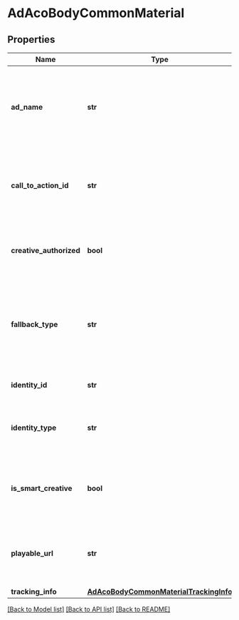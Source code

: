 # AdAcoBodyCommonMaterial

## Properties
Name | Type | Description | Notes
------------ | ------------- | ------------- | -------------
**ad_name** | **str** | Ad name. Set as \&quot; \&quot; (Empty string) for it to be automatically generated. The format of auto-generated ad name is- creative name + creation time (e.g. adcreative20210111190739). Character limit is 512 and cannot contain emoji. | [optional] 
**call_to_action_id** | **str** | The ID of the CTA portfolio that you want to use in your ads. A CTA portfolio is a group of auto-optimized CTAs. For details about auto-optimized CTAs, see [CTA recommendations &gt; Dynamic CTAs](https://ads.tiktok.com/marketing_api/docs?id&#x3D;1740307296329730) | [optional] 
**creative_authorized** | **bool** | Whether you grant displaying some of your ads in our TikTok for Business Creative Center. Only valid for non-US advertisers, the default value is &#x60;false&#x60;. | [optional] 
**fallback_type** | **str** | Fallback Type. If the audience do not have the app installed, you can have them fall back to install the app, or to view a specific web page.  Allowed values- &#x60;APP_INSTALL &#x60;, &#x60;WEBSITE&#x60;. If website is chosen, you need to specify the url via &#x60;landing_page_urls&#x60; field. | [optional] 
**identity_id** | **str** | Identity ID, required when you use Spark Ads (&#x60;tiktok_item_id&#x60;). | [optional] 
**identity_type** | **str** | Identity type. Required when you use Spark Ads (&#x60;tiktok_item_id&#x60;). Enum values- &#x60;AUTH_CODE&#x60;, &#x60;TT_USER&#x60;. For details about identities, see [Identities](https://ads.tiktok.com/marketing_api/docs?id&#x3D;1738958351620097). | [optional] 
**is_smart_creative** | **bool** | Whether the ad is a Smart Creative ad. Default value- &#x60;False&#x60;. Smart Creative is currently an allowlist-only feature. If you would like to access it, please contact your TikTok representative. | [optional] 
**playable_url** | **str** | Playable material url, valid only in Pangle placement. You can get the url via the [/playable/get/](https://ads.tiktok.com/marketing_api/docs?id&#x3D;1737732758495234) endpoint. Note that all ads in the same ad group share the same playable material. | [optional] 
**tracking_info** | [**AdAcoBodyCommonMaterialTrackingInfo**](AdAcoBodyCommonMaterialTrackingInfo.md) |  | [optional] 

[[Back to Model list]](../README.md#documentation-for-models) [[Back to API list]](../README.md#documentation-for-api-endpoints) [[Back to README]](../README.md)

